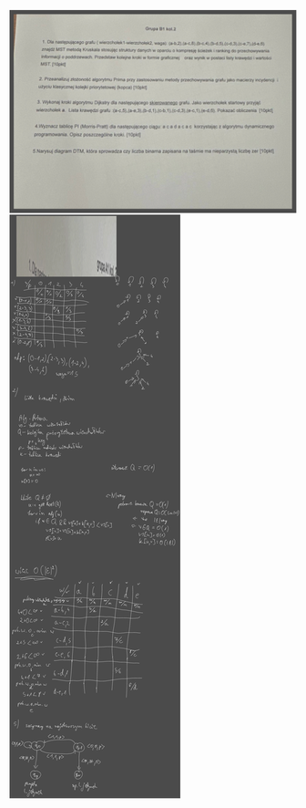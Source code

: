 ![](/Notatki/Semestr%204/Algorytmy%20i%20złożoność%20obliczeniowa/Ćwiczenia/Kolokwium%202/Drawing%202024-06-22%2014.37.23.excalidraw.svg)
![](/Notatki/Semestr%204/Algorytmy%20i%20złożoność%20obliczeniowa/Ćwiczenia/Kolokwium%202/Drawing%202024-06-22%2014.37.30.excalidraw.svg)